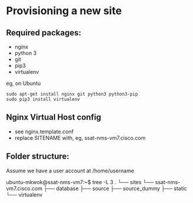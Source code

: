 Provisioning a new site
=======================

## Required packages:

* nginx
* python 3
* git
* pip3
* virtualenv

eg, on Ubuntu

	sudo apt-get install nginx git python3 python3-pip
	sudo pip3 install virtualenv

## Nginx Virtual Host config

* see nginx.template.conf
* replace SITENAME with, eg, ssat-nms-vm7.cisco.com

## Folder structure:
Assume we have a user account at /home/username

ubuntu-mkwok@ssat-nms-vm7:~$ tree -L 3
.
└── sites
    └── ssat-nms-vm7.cisco.com
        ├── database
        ├── source
        ├── source_dummy
        ├── static
        └── virtualenv

